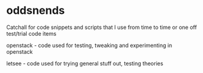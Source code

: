 # oddsnends
Catchall for code snippets and scripts that I use from time to time or one off test/trial code items

openstack - code used for testing, tweaking and experimenting in
	    openstack


letsee - code used for trying general stuff out, testing theories

